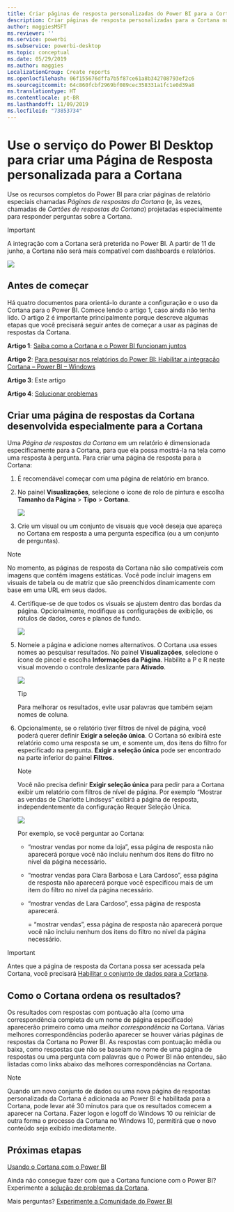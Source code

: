 ```yaml
---
title: Criar páginas de resposta personalizadas do Power BI para a Cortana
description: Criar páginas de resposta personalizadas para a Cortana no Power BI
author: maggiesMSFT
ms.reviewer: ''
ms.service: powerbi
ms.subservice: powerbi-desktop
ms.topic: conceptual
ms.date: 05/29/2019
ms.author: maggies
LocalizationGroup: Create reports
ms.openlocfilehash: 06f155676dffa7b5f87ce61a8b342708793ef2c6
ms.sourcegitcommit: 64c860fcbf2969bf089cec358331a1fc1e0d39a8
ms.translationtype: HT
ms.contentlocale: pt-BR
ms.lasthandoff: 11/09/2019
ms.locfileid: "73853734"
---
```

# <a name="use-power-bi-service-or-power-bi-desktop-to-create-a-custom-answer-page-for-cortana"></a>Use o serviço do Power BI Desktop para criar uma Página de Resposta personalizada para a Cortana
Use os recursos completos do Power BI para criar páginas de relatório especiais chamadas *Páginas de respostas da Cortana* (e, às vezes, chamadas de *Cartões de respostas da Cortana*) projetadas especialmente para responder perguntas sobre a Cortana.

> [!IMPORTANT]
> A integração com a Cortana será preterida no Power BI. A partir de 11 de junho, a Cortana não será mais compatível com dashboards e relatórios.

![](media/service-cortana-answer-cards/power-bi-cortana.png)

## <a name="before-you-begin"></a>Antes de começar
Há quatro documentos para orientá-lo durante a configuração e o uso da Cortana para o Power BI. Comece lendo o artigo 1, caso ainda não tenha lido. O artigo 2 é importante principalmente porque descreve algumas etapas que você precisará seguir antes de começar a usar as páginas de respostas da Cortana.

**Artigo 1**: [Saiba como a Cortana e o Power BI funcionam juntos](service-cortana-intro.md)

**Artigo 2**: [Para pesquisar nos relatórios do Power BI: Habilitar a integração Cortana – Power BI – Windows](service-cortana-enable.md)

**Artigo 3**: Este artigo

**Artigo 4**: [Solucionar problemas](service-cortana-troubleshoot.md)

## <a name="create-a-cortana-answer-page-designed-specifically-for-cortana"></a>Criar uma página de respostas da Cortana desenvolvida especialmente para a Cortana
Uma *Página de respostas da Cortana* em um relatório é dimensionada especificamente para a Cortana, para que ela possa mostrá-la na tela como uma resposta à pergunta. Para criar uma página de resposta para a Cortana:

1. É recomendável começar com uma página de relatório em branco.
2. No painel **Visualizações**, selecione o ícone de rolo de pintura e escolha **Tamanho da Página** > **Tipo** > **Cortana**.
   
    ![](media/service-cortana-answer-cards/pbi-cortana-page-size-new.png)
3. Crie um visual ou um conjunto de visuais que você deseja que apareça no Cortana em resposta a uma pergunta específica (ou a um conjunto de perguntas).

> [!NOTE]
> No momento, as páginas de resposta da Cortana não são compatíveis com imagens que contêm imagens estáticas. Você pode incluir imagens em visuais de tabela ou de matriz que são preenchidos dinamicamente com base em uma URL em seus dados. 
> 
> 

4. Certifique-se de que todos os visuais se ajustem dentro das bordas da página. Opcionalmente, modifique as configurações de exibição, os rótulos de dados, cores e planos de fundo.  
   
    ![](media/service-cortana-answer-cards/pbi_cortana_modify-new.png)
5. Nomeie a página e adicione nomes alternativos. O Cortana usa esses nomes ao pesquisar resultados. No painel **Visualizações**, selecione o ícone de pincel e escolha **Informações da Página**. Habilite a P e R neste visual movendo o controle deslizante para **Ativado**.
   
    ![](media/service-cortana-answer-cards/pbi_cortana_names-newer.png)
   
   > [!TIP]
   > Para melhorar os resultados, evite usar palavras que também sejam nomes de coluna.
   > 
   > 
6. Opcionalmente, se o relatório tiver filtros de nível de página, você poderá querer definir **Exigir a seleção única**. O Cortana só exibirá este relatório como uma resposta se um, e somente um, dos itens do filtro for especificado na pergunta. **Exigir a seleção única** pode ser encontrado na parte inferior do painel **Filtros**.
   
   > [!NOTE]
   > Você não precisa definir **Exigir seleção única** para pedir para a Cortana exibir um relatório com filtros de nível de página. Por exemplo “Mostrar as vendas de Charlotte Lindseys” exibirá a página de resposta, independentemente da configuração Requer Seleção Única.
   > 
   > 
   
     ![](media/service-cortana-answer-cards/pbi-cortana-single-selection-new.png)
   
      Por exemplo, se você perguntar ao Cortana:
   
   * “mostrar vendas por nome da loja”, essa página de resposta não aparecerá porque você não incluiu nenhum dos itens do filtro no nível da página necessário.
   * “mostrar vendas para Clara Barbosa e Lara Cardoso”, essa página de resposta não aparecerá porque você especificou mais de um item do filtro no nível da página necessário.
   * “mostrar vendas de Lara Cardoso”, essa página de resposta aparecerá.
     
     = “mostrar vendas”, essa página de resposta não aparecerá porque você não incluiu nenhum dos itens do filtro no nível da página necessário.

> [!IMPORTANT]
> Antes que a página de resposta da Cortana possa ser acessada pela Cortana, você precisará [Habilitar o conjunto de dados para a Cortana](service-cortana-enable.md).
> 
> 

## <a name="how-does-cortana-order-the-results"></a>Como o Cortana ordena os resultados?
Os resultados com respostas com pontuação alta (como uma correspondência completa de um nome de página especificado) aparecerão primeiro como uma *melhor correspondência* na Cortana. Várias melhores correspondências poderão aparecer se houver várias páginas de respostas da Cortana no Power BI. As respostas com pontuação média ou baixa, como respostas que não se baseiam no nome de uma página de respostas ou uma pergunta com palavras que o Power BI não entendeu, são listadas como links abaixo das melhores correspondências na Cortana.

> [!NOTE]
> Quando um novo conjunto de dados ou uma nova página de respostas personalizada da Cortana é adicionada ao Power BI e habilitada para a Cortana, pode levar até 30 minutos para que os resultados comecem a aparecer na Cortana. Fazer logon e logoff do Windows 10 ou reiniciar de outra forma o processo da Cortana no Windows 10, permitirá que o novo conteúdo seja exibido imediatamente.
> 
> 

## <a name="next-steps"></a>Próximas etapas
[Usando o Cortana com o Power BI](service-cortana-intro.md)

Ainda não consegue fazer com que a Cortana funcione com o Power BI?  Experimente a [solução de problemas da Cortana](service-cortana-troubleshoot.md).

Mais perguntas? [Experimente a Comunidade do Power BI](https://community.powerbi.com/)

